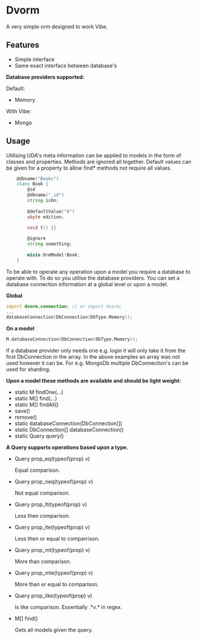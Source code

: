 Dvorm
=====

A very simple orm designed to work Vibe.

Features
--------
- Simple interface
- Same exact interface between database's


**Database providers supported:**

Default:

- Memory

With Vibe:
- Mongo

Usage
--------
Utilising UDA's meta information can be applied to models in the form of classes and properties.
Methods are ignored all together.
Default values can be given for a property to allow find* methods not require all values.

```D
	@dbname("Books")
	class Book {
		@id
		@dbname("_id")
		string isbn;
		
		@defaultValue("0")
		ubyte edition;
		
		void t() {}

		@ignore
		string something;
		
		mixin OrmModel!Book;
	}
```

To be able to operate any operation upon a model you require a database to operate with. To do so you utilise the database providers. You can set a database connection information at a global level or upon a model.

**Global**
```D
import dvorm.connection; // or import dvorm;
...
databaseConnection(DbConnection(DbType.Memory));
```
**On a model**
```D
M.databaseConnection(DbConnection(DbType.Memory));
```

If a database provider only needs one e.g. login it will only take it from the first DbConnection in the array.
In the above examples an array was not used however it can be.
For e.g. MongoDb multiple DbConnection's can be used for sharding.

**Upon a model these methods are available and should be light weight:**
- static M findOne(...)
- static M[] find(...)
- static M[] findAll()
- save()
- remove()
- static databaseConnection(DbConnection[])
- static DbConnection[] databaseConnection()
- static Query query()

**A Query supports operations based upon a type.**
- Query prop_eq(typeof(prop) v)

  Equal comparison.
- Query prop_neq(typeof(prop) v)

  Not equal comparison.
- Query prop_lt(typeof(prop) v)

  Less then comparison.
- Query prop_lte(typeof(prop) v)

  Less then or equal to comparrison.
- Query prop_mt(typeof(prop) v)

  More than comparison.
- Query prop_mte(typeof(prop) v)

  More than or equal to comparison.
- Query prop_like(typeof(prop) v)

  Is like comparison. Essentially .\*v.\* in regex.
- M[] find()

  Gets all models given the query.

